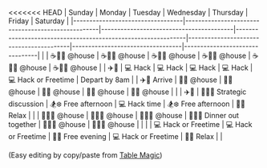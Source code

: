 <<<<<<< HEAD
| Sunday                           | Monday                                            | Tuesday                                 | Wednesday                                                    | Thursday                                | Friday                           | Saturday                       |
|----------------------------------|---------------------------------------------------|-----------------------------------------|--------------------------------------------------------------|-----------------------------------------|----------------------------------|--------------------------------|
|                                  | :coffee::egg::doughnut: @house                    | :coffee::egg::doughnut: @house          | :coffee::egg::doughnut: @house                               | :coffee::egg::doughnut: @house          | :coffee::egg::doughnut: @house   | :coffee::egg::doughnut: @house |
| :airplane::red_car:              | :computer: Hack                                   | :computer: Hack                         | :computer: Hack                                              | :computer: Hack                         | :computer: Hack or Freetime      | Depart by 8am                 |
| :airplane::red_car: Arrive       | :pizza::hamburger: @house                         | :pizza::hamburger: @house               | :pizza::hamburger: @house                                    | :pizza::hamburger: @house               | :pizza::hamburger: @house        |                                |
| :airplane::red_car:              | :memo::notebook::microscope: Strategic discussion | :snowboarder::snowflake: Free afternoon | :computer: Hack time                                         | :snowboarder::snowflake: Free afternoon | :beers::sunglasses: Relax        |                                |
| :poultry_leg::stew::beer: @house | :poultry_leg::stew::beer: @house                  | :poultry_leg::stew::beer: @house        | :meat_on_bone::fried_shrimp::wine_glass: Dinner out together | :poultry_leg::stew::beer: @house        | :poultry_leg::stew::beer: @house |                                |
|                                  | :computer: Hack or Freetime                       | :computer: Hack or Freetime             | :beers::sunglasses: Free evening                             | :computer: Hack or Freetime             | :beers::sunglasses: Relax        |                                |

(Easy editing by copy/paste from [Table Magic](http://stevecat.github.io/table-magic/))
